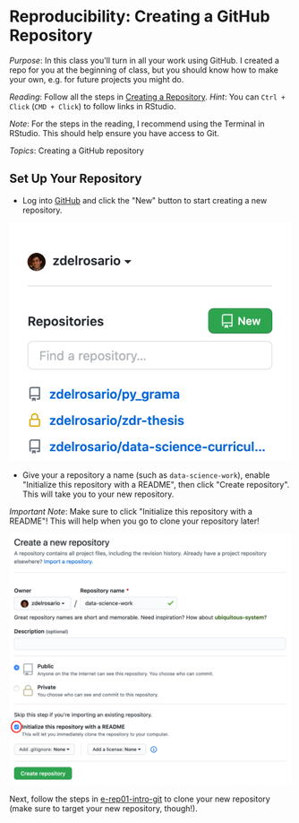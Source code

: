 
# Reproducibility: Creating a GitHub Repository

*Purpose*: In this class you'll turn in all your work using GitHub. I created a repo for you at the beginning of class, but you should know how to make your own, e.g. for future projects you might do.

*Reading*: Follow all the steps in [Creating a Repository](https://swcarpentry.github.io/git-novice/03-create/index.html). *Hint*: You can `Ctrl + Click` (`CMD + Click`) to follow links in RStudio.

*Note*: For the steps in the reading, I recommend using the Terminal in RStudio. This should help ensure you have access to Git.

*Topics*: Creating a GitHub repository

## Set Up Your Repository
<!-- -------------------------------------------------- -->

- Log into [GitHub](https://github.com/) and click the "New" button to start creating a new repository.

![New](./images/rep02-new.png)

- Give your a repository a name (such as `data-science-work`), enable "Initialize this repository with a README", then click "Create repository". This will take you to your new repository.

*Important Note*: Make sure to click "Initialize this repository with a README"! This will help when you go to clone your repository later!

![Info](./images/rep02-info-readme.png)

Next, follow the steps in [e-rep01-intro-git](https://github.com/zdelrosario/data-science-curriculum/blob/master/exercises/e-rep01-intro-git.md) to clone your new repository (make sure to target your new repository, though!).

<!-- include-exit-ticket -->
